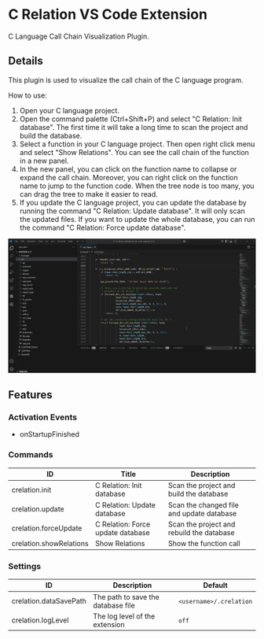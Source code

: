 # C Relation VS Code Extension

C Language Call Chain Visualization Plugin.

## Details

This plugin is used to visualize the call chain of the C language program.

How to use:

1. Open your C language project.
2. Open the command palette (Ctrl+Shift+P) and select "C Relation: Init database". The first time it will take a long time to scan the project and build the database.
3. Select a function in your C language project. Then open right click menu and select "Show Relations". You can see the call chain of the function in a new panel.
4. In the new panel, you can click on the function name to collapse or expand the call chain. Moreover, you can right click on the function name to jump to the function code. When the tree node is too many, you can drag the tree to make it easier to read.
5. If you update the C language project, you can update the database by running the command "C Relation: Update database". It will only scan the updated files. If you want to update the whole database, you can run the command "C Relation: Force update database".

![](images/how_to_use.gif)

## Features

### Activation Events
+ onStartupFinished

### Commands

| ID                      | Title                            | Description                               |
| ----------------------- | -------------------------------- | ----------------------------------------- |
| crelation.init          | C Relation: Init database         | Scan the project and build the database   |
| crelation.update        | C Relation: Update database       | Scan the changed file and update database |
| crelation.forceUpdate   | C Relation: Force update database | Scan the project and rebuild the database |
| crelation.showRelations | Show Relations                   | Show the function call                    |

### Settings

| ID                     | Description                        | Default                 |
| ---------------------- | ---------------------------------- | ----------------------- |
| crelation.dataSavePath | The path to save the database file | `<username>/.crelation` |
| crelation.logLevel     | The log level of the extension     | `off`                   |
